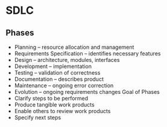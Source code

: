 # SDLC
## Phases
* Planning – resource allocation and management
* Requirements Specification – identifies necessary  features
* Design – architecture, modules, interfaces
* Development – implementation
* Testing – validation of correctness
* Documentation – describes product
* Maintenance – ongoing error correction
* Evolution – ongoing requirements changes
Goal of Phases
* Clarify steps to be performed
* Produce tangible work products
* Enable others to review work products
* Specify next steps
